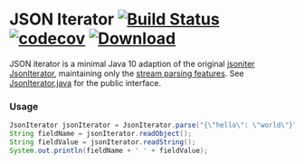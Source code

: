 # JSON Iterator [![Build Status](https://travis-ci.org/comodal/json-iterator.svg?branch=master)](https://travis-ci.org/comodal/json-iterator)  [![codecov](https://codecov.io/gh/comodal/json-iterator/branch/master/graph/badge.svg)](https://codecov.io/gh/comodal/json-iterator) [ ![Download](https://api.bintray.com/packages/comodal/libraries/json-iterator/images/download.svg) ](https://bintray.com/comodal/libraries/json-iterator/_latestVersion)

JSON iterator is a minimal Java 10 adaption of the original [jsoniter JsonIterator](https://github.com/json-iterator/java), maintaining only the [stream parsing features](http://jsoniter.com/java-features.html#iterator-to-rescue).  See [JsonIterator.java](systems.comodal.json_iterator/src/main/java/systems/comodal/jsoniter/JsonIterator.java) for the public interface.

### Usage
```java
JsonIterator jsonIterator = JsonIterator.parse("{\"hello\": \"world\"}");
String fieldName = jsonIterator.readObject();
String fieldValue = jsonIterator.readString();
System.out.println(fieldName + ' ' + fieldValue);
```
